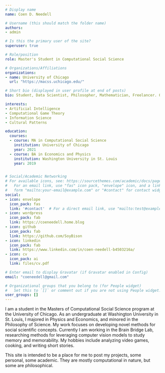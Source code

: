 ```yaml
---
# Display name
name: Coen D. Needell

# Username (this should match the folder name)
authors:
- admin

# Is this the primary user of the site?
superuser: true

# Role/position
role: Master's Student in Computational Social Science

# Organizations/Affiliations
organizations:
- name: University of Chicago
  url: "https://macss.uchicago.edu/"

# Short bio (displayed in user profile at end of posts)
bio: Student, Data Scientist, Philosopher, Mathematician, Freelancer. Ongoing Projects include A.I. for societally driven games, deep learning for studying human memory, making tools for detecting cognitive impairment, and pontificating about video games.

interests:
- Artificial Intelligence
- Computational Game Theory
- Information Science
- Cultural Patterns

education:
  courses:
  - course: MA in Computational Social Science
    institution: University of Chicago
    year: 2021
  - course: BA in Economics and Physics
    institution: Washington University in St. Louis
    year: 2019


# Social/Academic Networking
# For available icons, see: https://sourcethemes.com/academic/docs/page-builder/#icons
#   For an email link, use "fas" icon pack, "envelope" icon, and a link in the
#   form "mailto:your-email@example.com" or "#contact" for contact widget.
social:
- icon: envelope
  icon_pack: fas
  link: '#contact'  # For a direct email link, use "mailto:test@example.org".
- icon: wordpress
  icon_pack: fab
  link: https://coeneedell.home.blog
- icon: github
  icon_pack: fab
  link: https://github.com/SoyBison
- icon: linkedin
  icon_pack: fab
  link: https://www.linkedin.com/in/coen-needell-b4503216a/
- icon: cv
  icon_pack: ai
  link: files/cv.pdf

# Enter email to display Gravatar (if Gravatar enabled in Config)
email: "coeneedell@gmail.com"

# Organizational groups that you belong to (for People widget)
#   Set this to `[]` or comment out if you are not using People widget.
user_groups: []
---
```


I am a student in the Masters of Computational Social Science program at the University of Chicago. As an undergraduate at Washington University in St. Louis, I majored in Physics and Economics, and minored in the Philosophy of Science. My work focuses on developing novel methods for social scientific concepts. Currently I am working in the Brain Bridge Lab, researching methods for leveraging computer vision models to study memory and memorability. My hobbies include analyzing video games, cooking, and writing short stories.

This site is intended to be a place for me to post my projects, some personal, some academic. They are mostly computational in nature, but some are philosophical.